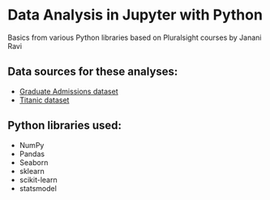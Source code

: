 # Data Analysis in Jupyter with Python

Basics from various Python libraries based on Pluralsight courses by Janani Ravi

## Data sources for these analyses:
- [Graduate Admissions dataset](https://www.kaggle.com/mohansacharya/graduate-admissions)
- [Titanic dataset](https://github.com/datasciencedojo/datasets)

## Python libraries used:
- NumPy
- Pandas
- Seaborn
- sklearn
- scikit-learn
- statsmodel
